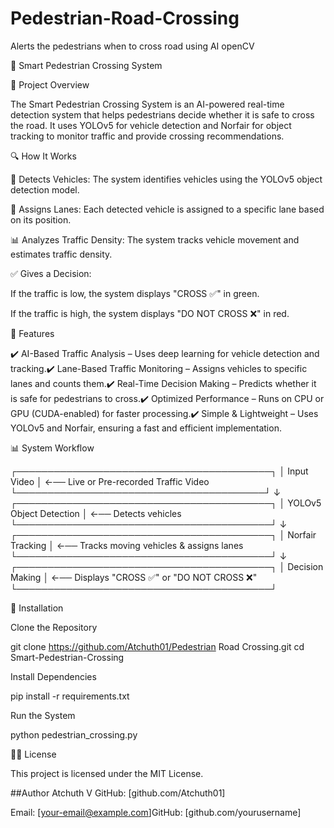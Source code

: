 # Pedestrian-Road-Crossing
Alerts the pedestrians when to cross road using AI openCV 

🏢 Smart Pedestrian Crossing System

📌 Project Overview

The Smart Pedestrian Crossing System is an AI-powered real-time detection system that helps pedestrians decide whether it is safe to cross the road. It uses YOLOv5 for vehicle detection and Norfair for object tracking to monitor traffic and provide crossing recommendations.

🔍 How It Works

🚗 Detects Vehicles: The system identifies vehicles using the YOLOv5 object detection model.

📏 Assigns Lanes: Each detected vehicle is assigned to a specific lane based on its position.

📊 Analyzes Traffic Density: The system tracks vehicle movement and estimates traffic density.

✅ Gives a Decision:

If the traffic is low, the system displays "CROSS ✅" in green.

If the traffic is high, the system displays "DO NOT CROSS ❌" in red.

🎯 Features

✔️ AI-Based Traffic Analysis – Uses deep learning for vehicle detection and tracking.✔️ Lane-Based Traffic Monitoring – Assigns vehicles to specific lanes and counts them.✔️ Real-Time Decision Making – Predicts whether it is safe for pedestrians to cross.✔️ Optimized Performance – Runs on CPU or GPU (CUDA-enabled) for faster processing.✔️ Simple & Lightweight – Uses YOLOv5 and Norfair, ensuring a fast and efficient implementation.

📊 System Workflow

   ┌─────────────────────────────────────────┐
   │ Input Video  │  ←── Live or Pre-recorded Traffic Video
   └────────────────────────────────────────┘
          ↓
   ┌─────────────────────────────────────────┐
   │ YOLOv5 Object Detection │  ←── Detects vehicles
   └─────────────────────────────────────────┘
            ↓
   ┌─────────────────────────────────────────┐
   │ Norfair Tracking │  ←── Tracks moving vehicles & assigns lanes
   └─────────────────────────────────────────┘
            ↓
   ┌─────────────────────────────────────────┐
   │ Decision Making  │  ←── Displays "CROSS ✅" or "DO NOT CROSS ❌"
   └─────────────────────────────────────────┘

🔧 Installation

Clone the Repository

git clone https://github.com/Atchuth01/Pedestrian Road Crossing.git
cd Smart-Pedestrian-Crossing

Install Dependencies

pip install -r requirements.txt

Run the System

python pedestrian_crossing.py

👨‍🎓 License

This project is licensed under the MIT License.

##Author
Atchuth V
GitHub: [github.com/Atchuth01]


Email: [your-email@example.com]GitHub: [github.com/yourusername]
